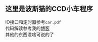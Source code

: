 这里是波斯猫的CCD小车程序  
----
IO接口和定时器参考`car.pdf`  
代码解读参考我的[博客](https://www.bismarck.xyz/51.html)  
其他的东西没啥可说的了  
